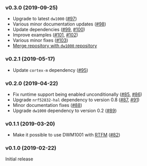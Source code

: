 <a name="v0.3.0"></a>
### v0.3.0 (2019-09-25)

- Upgrade to latest `dw1000` ([#97])
- Various minor documentation updates ([#98])
- Update dependencies ([#99], [#100])
- Improve examples ([#101], [#102])
- Various minor fixes ([#103])
- [Merge repository with `dw1000` repository](https://github.com/braun-embedded/rust-dw1000/pull/102)

[#97]: https://github.com/braun-embedded/rust-dwm1001/pull/97
[#98]: https://github.com/braun-embedded/rust-dwm1001/pull/98
[#99]: https://github.com/braun-embedded/rust-dwm1001/pull/99
[#100]: https://github.com/braun-embedded/rust-dwm1001/pull/100
[#101]: https://github.com/braun-embedded/rust-dwm1001/pull/101
[#102]: https://github.com/braun-embedded/rust-dwm1001/pull/102
[#103]: https://github.com/braun-embedded/rust-dwm1001/pull/103


<a name="v0.2.1"></a>
### v0.2.1 (2019-05-17)

- Update `cortex-m` dependency ([#95])

[#95]: https://github.com/braun-robotics/rust-dwm1001/pull/95


<a name="v0.2.0"></a>
### v0.2.0 (2019-04-22)

- Fix runtime support being enabled unconditionally ([#85], [#86])
- Upgrade `nrf52832-hal` dependency to version 0.8 ([#87], [#91])
- Minor documentation fixes ([#88])
- Upgrade `dw1000` dependency to version 0.2 ([#89])

[#85]: https://github.com/braun-robotics/rust-dwm1001/pull/85
[#86]: https://github.com/braun-robotics/rust-dwm1001/pull/86
[#87]: https://github.com/braun-robotics/rust-dwm1001/pull/87
[#91]: https://github.com/braun-robotics/rust-dwm1001/pull/91
[#88]: https://github.com/braun-robotics/rust-dwm1001/pull/88
[#89]: https://github.com/braun-robotics/rust-dwm1001/pull/89


<a name="v0.1.1"></a>
### v0.1.1 (2019-03-20)

- Make it possible to use DWM1001 with [RTFM](https://crates.io/crates/cortex-m-rtfm) ([#82](https://github.com/braun-robotics/rust-dwm1001/pull/82))


<a name="v0.1.0"></a>
### v0.1.0 (2019-02-22)

Initial release

